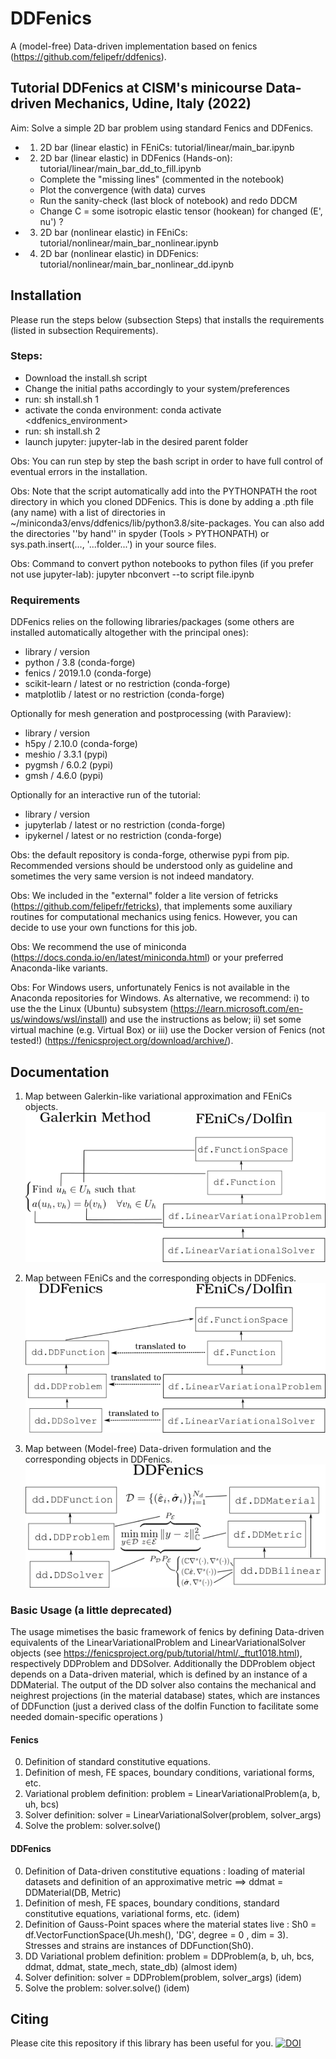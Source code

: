 
# DDFenics
A (model-free) Data-driven implementation based on fenics (https://github.com/felipefr/ddfenics).

## Tutorial DDFenics at CISM's minicourse Data-driven Mechanics, Udine, Italy (2022) 
Aim: Solve a simple 2D bar problem using standard Fenics and DDFenics.
- 1) 2D bar (linear elastic) in FEniCs: tutorial/linear/main_bar.ipynb
- 2) 2D bar (linear elastic) in DDFenics (Hands-on): tutorial/linear/main_bar_dd_to_fill.ipynb
  - Complete the "missing lines" (commented in the notebook) 
  - Plot the convergence (with data) curves
  - Run the sanity-check (last block of notebook) and redo DDCM
  - Change C = some isotropic elastic tensor (hookean) for changed (E', nu') ?
- 3) 2D bar (nonlinear elastic) in FEniCs: tutorial/nonlinear/main_bar_nonlinear.ipynb
- 4) 2D bar (nonlinear elastic) in DDFenics: tutorial/nonlinear/main_bar_nonlinear_dd.ipynb

## Installation 
Please run the steps below (subsection Steps) that installs the requirements (listed in subsection Requirements).

### Steps:
- Download the install.sh script
- Change the initial paths accordingly to your system/preferences
- run: sh install.sh 1
- activate the conda environment: conda activate <ddfenics_environment>
- run: sh install.sh 2
- launch jupyter: jupyter-lab in the desired parent folder

Obs: You can run step by step the bash script in order to have full control of eventual errors in the installation.

Obs: Note that the script automatically add into the PYTHONPATH the root directory in which you cloned DDFenics. This is done by adding a .pth file (any name) with a list of directories in ~/miniconda3/envs/ddfenics/lib/python3.8/site-packages. You can also add the directories ''by hand'' in spyder (Tools > PYTHONPATH) or sys.path.insert(..., '...folder...') in your source files.

Obs: Command to convert python notebooks to python files (if you prefer not use jupyter-lab): jupyter nbconvert --to script file.ipynb 

### Requirements
DDFenics relies on the following libraries/packages (some others are installed automatically altogether with the principal ones):
- library  /        version
- python   /        3.8 (conda-forge) 
- fenics   /        2019.1.0   (conda-forge)
- scikit-learn /  latest or no restriction (conda-forge)
- matplotlib	/  latest or no restriction (conda-forge)

Optionally for mesh generation and postprocessing (with Paraview):
- library   /    version
- h5py      /    2.10.0 (conda-forge)
- meshio    /    3.3.1  (pypi)
- pygmsh    /    6.0.2  (pypi)
- gmsh      /    4.6.0   (pypi)

Optionally for an interactive run of the tutorial:
- library  /  version
- jupyterlab / latest or no restriction (conda-forge)
- ipykernel	 /  latest or no restriction (conda-forge)

Obs: the default repository is conda-forge, otherwise pypi from pip. Recommended versions should be understood only as guideline and sometimes the very same version is not indeed mandatory.

Obs: We included in the "external" folder a lite version of fetricks (https://github.com/felipefr/fetricks), that implements some auxiliary routines for computational mechanics using fenics. However, you can decide to use your own functions for this job. 

Obs: We recommend the use of miniconda (https://docs.conda.io/en/latest/miniconda.html) or your preferred Anaconda-like variants.

Obs: For Windows users, unfortunately Fenics is not available in the Anaconda repositories for Windows. As alternative, we recommend: i) to use the the Linux (Ubuntu) subsystem (https://learn.microsoft.com/en-us/windows/wsl/install) and use the instructions as below; ii) set some virtual machine (e.g. Virtual Box) or iii) use the Docker version of Fenics (not tested!) (https://fenicsproject.org/download/archive/).

## Documentation
1. Map between Galerkin-like variational approximation and FEniCs objects.
![FenicsContinuum](./docs/FenicsContinuum.png)

2. Map between FEniCs and the corresponding objects in DDFenics.
![FenicsDDFenics](./docs/FenicsDDFenics.png)

3. Map between (Model-free) Data-driven formulation and the corresponding objects in DDFenics.
![DDFenics](./docs/DDFenics.png)

### Basic Usage (a little deprecated) 

The usage mimetises the basic framework of fenics by defining Data-driven equivalents of the LinearVariationalProblem
and LinearVariationalSolver objects (see https://fenicsproject.org/pub/tutorial/html/._ftut1018.html), respectively DDProblem and DDSolver.
Additionally the DDProblem object depends on a Data-driven material, which is defined by an instance of a DDMaterial. The output of the DD solver also contains
the mechanical and neighrest projections (in the material database) states, which are instances of DDFunction (just a derived class of the dolfin Function to facilitate 
some needed domain-specific operations )

#### Fenics

0. Definition of standard constitutive equations. 
1. Definition of mesh, FE spaces, boundary conditions, variational forms, etc. 
2. Variational problem definition: problem = LinearVariationalProblem(a, b, uh, bcs)
3. Solver definition: solver = LinearVariationalSolver(problem, solver_args) 
4. Solve the problem: solver.solve()


#### DDFenics

0. Definition of Data-driven constitutive equations : loading of material datasets and definition of an approximative metric ==> ddmat = DDMaterial(DB, Metric) 
1. Definition of mesh, FE spaces, boundary conditions, standard constitutive equations, variational forms, etc. (idem)
2. Definition of Gauss-Point spaces where the material states live : Sh0 = df.VectorFunctionSpace(Uh.mesh(), 'DG', degree = 0 , dim = 3). 
Stresses and strains are instances of DDFunction(Sh0). 
3. DD Variational problem definition: problem = DDProblem(a, b, uh, bcs, ddmat, ddmat, state_mech, state_db) (almost idem)
4. Solver definition: solver = DDProblem(problem, solver_args) (idem) 
5. Solve the problem: solver.solve() (idem)

## Citing
Please cite this repository if this library has been useful for you.
[![DOI](https://zenodo.org/badge/545056382.svg)](https://zenodo.org/badge/latestdoi/545056382)
